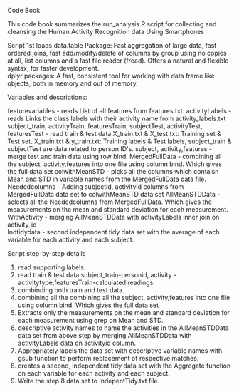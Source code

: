 
Code Book

This code book summarizes the run_analysis.R script for collecting and cleansing the Human Activity Recognition data Using Smartphones  

Script 1st loads 
data.table Package: Fast aggregation of large data, fast ordered joins, fast add/modify/delete of columns by group using no copies at all, list columns and a fast file reader (fread). Offers a natural and flexible syntax, for faster development.  
dplyr packages: A fast, consistent tool for working with data frame like objects, both in memory and out of memory.

Variables and descriptions:

featurevariables - reads List of all features from features.txt. 
activityLabels - reads Links the class labels with their activity name from activity_labels.txt 
subject_train, activityTrain, featuresTrain, subjectTest, activityTest, featuresTest - read train & test data X_train.txt & X_test.txt: Training set & Test set. X_train.txt & y_train.txt: Training labels & Test labels, subject_train & subjectTest are data related to person ID's. 
subject, activity,features - merge test and train data using row bind.
MergedFullData - combining all the subject, activity,features into one file using column bind. Which gives the full data set
colwithMeanSTD - picks all the columns which contaisn Mean and STD in variable names from the MergedFullData data file.
Neededcolumns - Adding subjectid, activityid columns from MergedFullData data set to colwithMeanSTD data set
AllMeanSTDData - selects all the Neededcolumns from MergedFullData. Which gives the measurements on the mean and standard deviation for each measurement.
WithActivity - merging  AllMeanSTDData with activityLabels inner join on activity_id  
Indtidydata - second independent tidy data set with the average of each variable for each activity and each subject.

Script step-by-step details
1) read supporting labels.
2) read train & test data subject_train-personid, activity - activitytype,featuresTrain-calculated readings. 
3) combinding both train and test data.
4) combining all the combining all the subject, activity,features into one file using column bind. Which gives the full data set
5) Extracts only the measurements on the mean and standard deviation for each measurement using grep on Mean and STD.
6) descriptive activity names to name the activities in the AllMeanSTDData data set from above step by merging AllMeanSTDData with activityLabels data on activityid column. 
7) Appropriately labels the data set with descriptive variable names with gsub function to perform replacement of respective matches.
8) creates a second, independent tidy data set with the Aggregate function on each variable for each activity and each subject.
9) Write the step 8 data set to IndepentTidy.txt file.   
